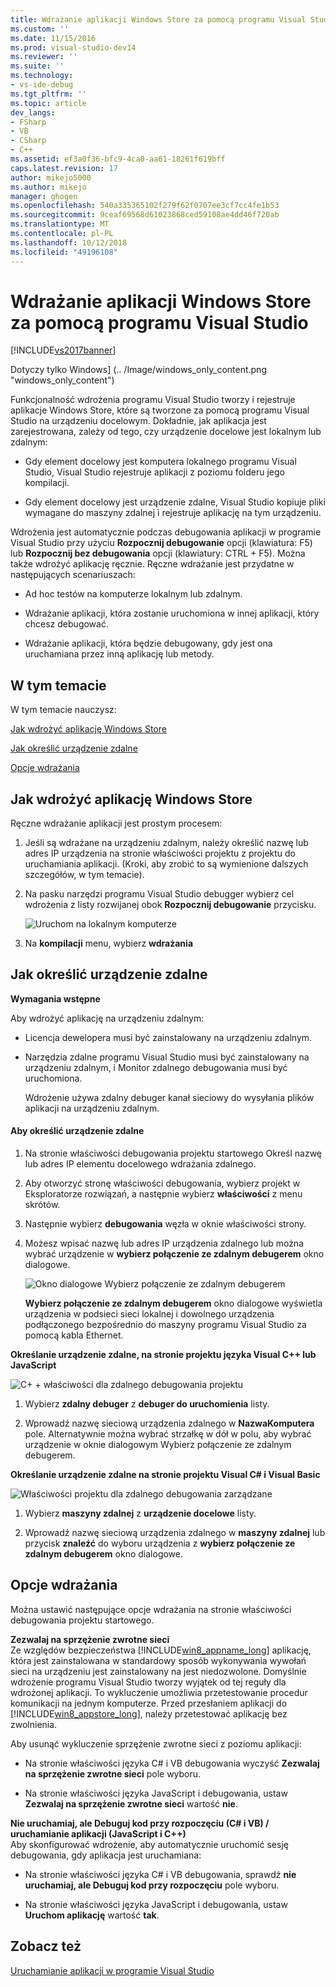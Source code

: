 ```yaml
---
title: Wdrażanie aplikacji Windows Store za pomocą programu Visual Studio | Dokumentacja firmy Microsoft
ms.custom: ''
ms.date: 11/15/2016
ms.prod: visual-studio-dev14
ms.reviewer: ''
ms.suite: ''
ms.technology:
- vs-ide-debug
ms.tgt_pltfrm: ''
ms.topic: article
dev_langs:
- FSharp
- VB
- CSharp
- C++
ms.assetid: ef3a0f36-bfc9-4ca0-aa61-18261f619bff
caps.latest.revision: 17
author: mikejo5000
ms.author: mikejo
manager: ghogen
ms.openlocfilehash: 540a335365102f279f62f0707ee3cf7cc4fe1b53
ms.sourcegitcommit: 9ceaf69568d61023868ced59108ae4dd46f720ab
ms.translationtype: MT
ms.contentlocale: pl-PL
ms.lasthandoff: 10/12/2018
ms.locfileid: "49196108"
---
```

# <a name="deploy-windows-store-apps-from-visual-studio"></a>Wdrażanie aplikacji Windows Store za pomocą programu Visual Studio
[!INCLUDE[vs2017banner](../includes/vs2017banner.md)]

Dotyczy tylko Windows] (.. /Image/windows_only_content.png "windows_only_content")  
  
 Funkcjonalność wdrożenia programu Visual Studio tworzy i rejestruje aplikacje Windows Store, które są tworzone za pomocą programu Visual Studio na urządzeniu docelowym. Dokładnie, jak aplikacja jest zarejestrowana, zależy od tego, czy urządzenie docelowe jest lokalnym lub zdalnym:  
  
-   Gdy element docelowy jest komputera lokalnego programu Visual Studio, Visual Studio rejestruje aplikacji z poziomu folderu jego kompilacji.  
  
-   Gdy element docelowy jest urządzenie zdalne, Visual Studio kopiuje pliki wymagane do maszyny zdalnej i rejestruje aplikację na tym urządzeniu.  
  
 Wdrożenia jest automatycznie podczas debugowania aplikacji w programie Visual Studio przy użyciu **Rozpocznij debugowanie** opcji (klawiatura: F5) lub **Rozpocznij bez debugowania** opcji (klawiatury: CTRL + F5). Można także wdrożyć aplikację ręcznie. Ręczne wdrażanie jest przydatne w następujących scenariuszach:  
  
-   Ad hoc testów na komputerze lokalnym lub zdalnym.  
  
-   Wdrażanie aplikacji, która zostanie uruchomiona w innej aplikacji, który chcesz debugować.  
  
-   Wdrażanie aplikacji, która będzie debugowany, gdy jest ona uruchamiana przez inną aplikację lub metody.  
  
##  <a name="BKMK_In_this_topic"></a> W tym temacie  
 W tym temacie nauczysz:  
  
 [Jak wdrożyć aplikację Windows Store](#BKMK_How_to_deploy_a_Windows_Store_app)  
  
 [Jak określić urządzenie zdalne](#BKMK_How_to_specify_a_remote_device)  
  
 [Opcje wdrażania](#BKMK_Deployment_options)  
  
##  <a name="BKMK_How_to_deploy_a_Windows_Store_app"></a> Jak wdrożyć aplikację Windows Store  
 Ręczne wdrażanie aplikacji jest prostym procesem:  
  
1.  Jeśli są wdrażane na urządzeniu zdalnym, należy określić nazwę lub adres IP urządzenia na stronie właściwości projektu z projektu do uruchamiania aplikacji. (Kroki, aby zrobić to są wymienione dalszych szczegółów, w tym temacie).  
  
2.  Na pasku narzędzi programu Visual Studio debugger wybierz cel wdrożenia z listy rozwijanej obok **Rozpocznij debugowanie** przycisku.  
  
     ![Uruchom na lokalnym komputerze](../debugger/media/vsrun-f5-local.png "VSRUN_F5_Local")  
  
3.  Na **kompilacji** menu, wybierz **wdrażania**  
  
##  <a name="BKMK_How_to_specify_a_remote_device"></a> Jak określić urządzenie zdalne  
 **Wymagania wstępne**  
  
 Aby wdrożyć aplikację na urządzeniu zdalnym:  
  
-   Licencja dewelopera musi być zainstalowany na urządzeniu zdalnym.  
  
-   Narzędzia zdalne programu Visual Studio musi być zainstalowany na urządzeniu zdalnym, i Monitor zdalnego debugowania musi być uruchomiona.  
  
     Wdrożenie używa zdalny debuger kanał sieciowy do wysyłania plików aplikacji na urządzeniu zdalnym.  
  
#### <a name="to-specify-a-remote-device"></a>Aby określić urządzenie zdalne  
  
1.  Na stronie właściwości debugowania projektu startowego Określ nazwę lub adres IP elementu docelowego wdrażania zdalnego.  
  
2.  Aby otworzyć stronę właściwości debugowania, wybierz projekt w Eksploratorze rozwiązań, a następnie wybierz **właściwości** z menu skrótów.  
  
3.  Następnie wybierz **debugowania** węzła w oknie właściwości strony.  
  
4.  Możesz wpisać nazwę lub adres IP urządzenia zdalnego lub można wybrać urządzenie w **wybierz połączenie ze zdalnym debugerem** okno dialogowe.  
  
     ![Okno dialogowe Wybierz połączenie ze zdalnym debugerem](../debugger/media/vsrun-selectremotedebuggerdlg.png "VSRUN_SelectRemoteDebuggerDlg")  
  
     **Wybierz połączenie ze zdalnym debugerem** okno dialogowe wyświetla urządzenia w podsieci sieci lokalnej i dowolnego urządzenia podłączonego bezpośrednio do maszyny programu Visual Studio za pomocą kabla Ethernet.  
  
 **Określanie urządzenie zdalne, na stronie projektu języka Visual C++ lub JavaScript**  
  
 ![C&#43; &#43; właściwości dla zdalnego debugowania projektu](../debugger/media/vsrun-cpp-projprop-remote.png "VSRUN_CPP_ProjProp_Remote")  
  
1.  Wybierz **zdalny debuger** z **debuger do uruchomienia** listy.  
  
2.  Wprowadź nazwę sieciową urządzenia zdalnego w **NazwaKomputera** pole. Alternatywnie można wybrać strzałkę w dół w polu, aby wybrać urządzenie w oknie dialogowym Wybierz połączenie ze zdalnym debugerem.  
  
 **Określanie urządzenie zdalne na stronie projektu Visual C# i Visual Basic**  
  
 ![Właściwości projektu dla zdalnego debugowania zarządzane](../debugger/media/vsrun-managed-projprop-remote.png "VSRUN_Managed_ProjProp_Remote")  
  
1.  Wybierz **maszyny zdalnej** z **urządzenie docelowe** listy.  
  
2.  Wprowadź nazwę sieciową urządzenia zdalnego w **maszyny zdalnej** lub przycisk **znaleźć** do wyboru urządzenia z **wybierz połączenie ze zdalnym debugerem** okno dialogowe.  
  
##  <a name="BKMK_Deployment_options"></a> Opcje wdrażania  
 Można ustawić następujące opcje wdrażania na stronie właściwości debugowania projektu startowego.  
  
 **Zezwalaj na sprzężenie zwrotne sieci**  
 Ze względów bezpieczeństwa [!INCLUDE[win8_appname_long](../includes/win8-appname-long-md.md)] aplikację, która jest zainstalowana w standardowy sposób wykonywania wywołań sieci na urządzeniu jest zainstalowany na jest niedozwolone. Domyślnie wdrożenie programu Visual Studio tworzy wyjątek od tej reguły dla wdrożonej aplikacji. To wykluczenie umożliwia przetestowanie procedur komunikacji na jednym komputerze. Przed przesłaniem aplikacji do [!INCLUDE[win8_appstore_long](../includes/win8-appstore-long-md.md)], należy przetestować aplikację bez zwolnienia.  
  
 Aby usunąć wykluczenie sprzężenie zwrotne sieci z poziomu aplikacji:  
  
-   Na stronie właściwości języka C# i VB debugowania wyczyść **Zezwalaj na sprzężenie zwrotne sieci** pole wyboru.  
  
-   Na stronie właściwości języka JavaScript i debugowania, ustaw **Zezwalaj na sprzężenie zwrotne sieci** wartość **nie**.  
  
 **Nie uruchamiaj, ale Debuguj kod przy rozpoczęciu (C# i VB) / uruchamianie aplikacji (JavaScript i C++)**  
 Aby skonfigurować wdrożenie, aby automatycznie uruchomić sesję debugowania, gdy aplikacja jest uruchamiana:  
  
-   Na stronie właściwości języka C# i VB debugowania, sprawdź **nie uruchamiaj, ale Debuguj kod przy rozpoczęciu** pole wyboru.  
  
-   Na stronie właściwości języka JavaScript i debugowania, ustaw **Uruchom aplikację** wartość **tak**.  
  
## <a name="see-also"></a>Zobacz też  
 [Uruchamianie aplikacji w programie Visual Studio](../debugger/run-store-apps-from-visual-studio.md)



